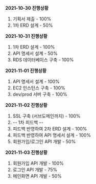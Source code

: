 **2021-10-30 진행상황**
1. 기획서 제출 - 100%
2. 1차 ERD 설계 - 50%

**2021-10-31 진행상황**
1. 1차 ERD 설계 - 100%
2. API 명세서 설계 - 50%
3. RDS 데이터베이스 구축 - 100%

**2021-11-01 진행상황**
1. API 명세서 설계 - 100%
2. EC2 인스턴스 구축 - 100%
3. dev/prod 서버 구축 - 100%

**2021-11-02 진행상황**
1. SSL 구축 (서브도메인까지) - 100%
2. -- 1차 피드백 --
3. 피드백 반영하여 2차 ERD 설계 - 100%
4. 피드백 반영하여 API 명세서 설계 - 100%
5. 회원가입/로그인 API 개발 - 50%

**2021-11-03 진행상황**
1. 회원가입 API 개발 - 100%
2. 로그인 API 개발 - 75%
3. 메인화면 API 개발 - 50%
